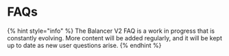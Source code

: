 # FAQs

{% hint style="info" %}
The Balancer V2 FAQ is a work in progress that is constantly evolving. More content will be added regularly, and it will be kept up to date as new user questions arise.
{% endhint %}

